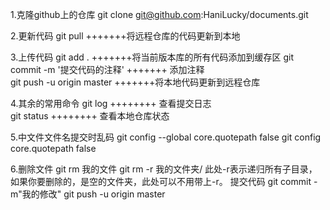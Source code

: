 1.克隆github上的仓库
	git clone git@github.com:HaniLucky/documents.git
	
2.更新代码
	git pull                             	 +++++++将远程仓库的代码更新到本地 
	
3.上传代码
	git add .                          	 +++++++将当前版本库的所有代码添加到缓存区
	git commit -m '提交代码的注释'	     +++++++ 添加注释                         
	git push -u origin master            +++++++将本地代码更新到远程仓库  
	
4.其余的常用命令
	git log 								++++++++ 查看提交日志                     
	git status								++++++++ 查看本地仓库状态      
	
5.中文件文件名提交时乱码
	git config --global core.quotepath false
	git config core.quotepath false
	
6.删除文件
	git rm 我的文件
	git rm -r 我的文件夹/
		此处-r表示递归所有子目录，如果你要删除的，是空的文件夹，此处可以不用带上-r。
		提交代码
	git commit -m"我的修改"
	git push -u origin master